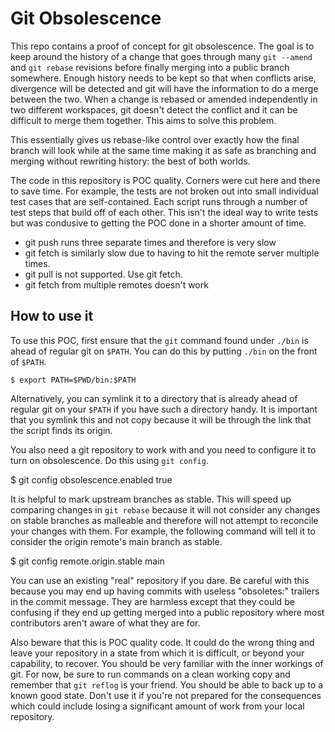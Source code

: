 # Git Obsolescence

This repo contains a proof of concept for git obsolescence. The goal is to keep
around the history of a change that goes through many `git --amend` and `git
rebase` revisions before finally merging into a public branch somewhere. Enough
history needs to be kept so that when conflicts arise, divergence will be
detected and git will have the information to do a merge between the two. When a
change is rebased or amended independently in two different workspaces, git
doesn't detect the conflict and it can be difficult to merge them together. This
aims to solve this problem.

This essentially gives us rebase-like control over exactly how the final
branch will look while at the same time making it as safe as branching and
merging without rewriting history: the best of both worlds.

The code in this repository is POC quality. Corners were cut here and there to
save time. For example, the tests are not broken out into small individual test
cases that are self-contained. Each script runs through a number of test steps
that build off of each other. This isn't the ideal way to write tests but was
condusive to getting the POC done in a shorter amount of time.

- git push runs three separate times and therefore is very slow
- git fetch is similarly slow due to having to hit the remote server multiple
  times.
- git pull is not supported. Use git fetch.
- git fetch from multiple remotes doesn't work

## How to use it

To use this POC, first ensure that the `git` command found under `./bin` is
ahead of regular git on `$PATH`. You can do this by putting `./bin` on the front
of `$PATH`.

    $ export PATH=$PWD/bin:$PATH

Alternatively, you can symlink it to a directory that is already ahead of
regular git on your `$PATH` if you have such a directory handy. It is important
that you symlink this and not copy because it will be through the link that the
script finds its origin.

You also need a git repository to work with and you need to configure it to turn
on obsolescence. Do this using `git config`.

   $ git config obsolescence.enabled true

It is helpful to mark upstream branches as stable. This will speed up comparing
changes in `git rebase` because it will not consider any changes on stable
branches as malleable and therefore will not attempt to reconcile your changes
with them. For example, the following command will tell it to consider the
origin remote's main branch as stable.

   $ git config remote.origin.stable main

You can use an existing "real" repository if you dare. Be careful with this
because you may end up having commits with useless "obsoletes:" trailers in the
commit message. They are harmless except that they could be confusing if they
end up getting merged into a public repository where most contributors aren't
aware of what they are for.

Also beware that this is POC quality code. It could do the wrong thing and leave
your repository in a state from which it is difficult, or beyond your
capability, to recover. You should be very familiar with the inner workings of
git. For now, be sure to run commands on a clean working copy and remember that
`git reflog` is your friend. You should be able to back up to a known good
state. Don't use it if you're not prepared for the consequences which could
include losing a significant amount of work from your local repository.
